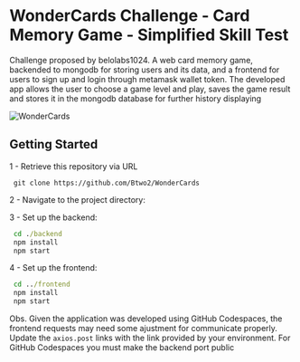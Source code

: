 # WonderCards Challenge - Card Memory Game - Simplified Skill Test

Challenge proposed by belolabs1024. A web card memory game, backended to mongodb for storing users and its data, and a frontend for users to sign up and login through metamask wallet token. The developed app allows the user to choose a game level and play, saves the game result and stores it in the mongodb database for further history displaying

![WonderCards](https://github.com/user-attachments/assets/a815e3de-74ea-4031-aec3-079e88b0d0f6)

## Getting Started

1 - Retrieve this repository via URL

 ```git
  git clone https://github.com/Btwo2/WonderCards
 ```

2 - Navigate to the project directory:

3 - Set up the backend:

 ```cmd
  cd ./backend
  npm install
  npm start
 ```

4 - Set up the frontend:

 ```cmd
  cd ../frontend
  npm install
  npm start
 ```

Obs. Given the application was developed using GitHub Codespaces, the frontend requests may need some ajustment for communicate properly. Update the ``axios.post`` links with the link provided by your environment.
     For GitHub Codespaces you must make the backend port public

